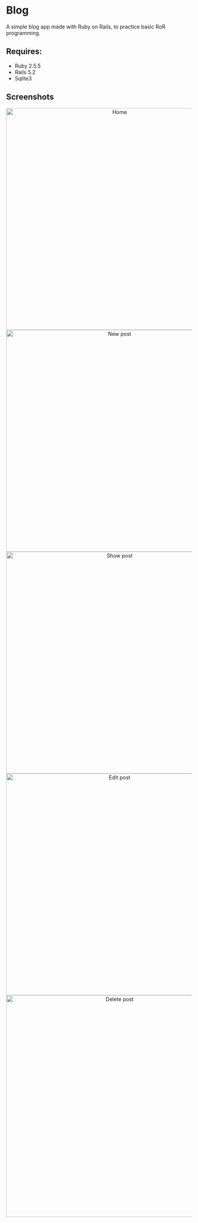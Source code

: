 # Blog

A simple blog app made with Ruby on Rails, to practice basic RoR programming.

## Requires:

- Ruby 2.5.5
- Rails 5.2
- Sqlite3

## Screenshots

<p align="center">
  <img alt="Home" src="https://imgur.com/nZ9DBXH.png" width="600px">
  <img alt="New post" src="https://imgur.com/pMpZwY3.png" width="600px">
  <img alt="Show post" src="https://imgur.com/jxkhAnN.png" width="600px">
  <img alt="Edit post" src="https://imgur.com/CdBZE51.png" width="600px">
  <img alt="Delete post" src="https://imgur.com/XSivzdk.png" width="600px">
</p>
